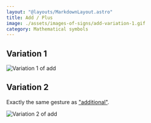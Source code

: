 ```yaml
---
layout: "@layouts/MarkdownLayout.astro"
title: Add / Plus
image: ./assets/images-of-signs/add-variation-1.gif
category: Mathematical symbols
---
```


## Variation 1

![Variation 1 of add](@signs/add-variation-1.gif)

## Variation 2

Exactly the same gesture as ["additional"](./additional).

![Variation 2 of add](@signs/add-variation-2.gif)
